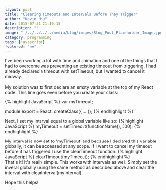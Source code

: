 ```yaml
---
layout: post
title: "Clearing Timeouts and Intervals Before They Trigger"
author: "Kevin Hou"
date: 2015-07-31 21:10:15
description: ""
image: "./../../../../media/blog/images/Blog_Post_Placeholder_Image.jpg"
category: programming
tags: [javascript]
featured: "no"
---
```

I've been working a lot with time and animation and one of the things that I had to overcome was preventing an existing timeout from triggering. I had already declared a timeout with setTimeout, but I wanted to cancel it midway.
<br />
<br />
My solution was to first declare an empty variable at the top of my React code. This line goes even before you create your class:

{% highlight JavaScript %}
var myTimeout;

module.export = React. createClass({
  ...
});
{% endhighlight %}
 
Next, I set my interval equal to a global variable like so:
{% highlight JavaScript %}
myTimeout = setTimeout(functionName(), 500);
{% endhighlight %}

My interval is now set to 'myTimeout' and because I declared this variable globally, it can be accessed at any scope. If I want to cancel my timeout before it has triggered I use the clearTimeout function:
{% highlight JavaScript %}
clearTimeout(myTimeout);
{% endhighlight %}
<br />
That's it! It's really simple. This works with intervals as well. Simply set the inveral globally using the same method as described above and clear the interval with clearInterval(myInterval).
 
Hope this helps!